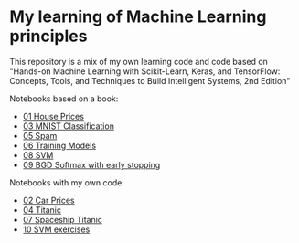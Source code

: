 # My learning of Machine Learning principles

This repository is a mix of my own learning code and code based on "Hands-on Machine Learning with Scikit-Learn, Keras, and TensorFlow: Concepts, Tools, and Techniques to Build Intelligent Systems, 2nd Edition"

Notebooks based on a book:
* [01 House Prices](https://github.com/maciejolszanski/ML_basics/blob/master/01_end_to_end_machine_learning_project.ipynb)
* [03 MNIST Classification](https://github.com/maciejolszanski/ML_basics/blob/master/03_MNIST_classification.ipynb)
* [05 Spam](https://github.com/maciejolszanski/ML_basics/blob/master/05_spam.ipynb)
* [06 Training Models](https://github.com/maciejolszanski/ML_basics/blob/master/06_Trainig_Models_exercises.ipynb)
* [08 SVM](https://github.com/maciejolszanski/ML_basics/blob/master/08_SVM.ipynb)
* [09 BGD Softmax with early stopping](https://github.com/maciejolszanski/ML_basics/blob/master/09_BGD_softmax.ipynb)

Notebooks with my own code:
* [02 Car Prices](https://github.com/maciejolszanski/ML_basics/blob/master/02_car_prices_prediction.ipynb)
* [04 Titanic](https://github.com/maciejolszanski/ML_basics/blob/master/04_Titanic.ipynb)
* [07 Spaceship Titanic](https://github.com/maciejolszanski/ML_basics/blob/master/07_Spaceship_titanic.ipynb)
* [10 SVM exercises](https://github.com/maciejolszanski/ML_basics/blob/master/10_SVM_exercises.ipynb)
